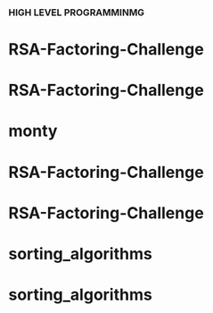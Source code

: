 ### HIGH LEVEL PROGRAMMINMG

# RSA-Factoring-Challenge
# RSA-Factoring-Challenge
# monty
# RSA-Factoring-Challenge
# RSA-Factoring-Challenge
# sorting_algorithms
# sorting_algorithms
